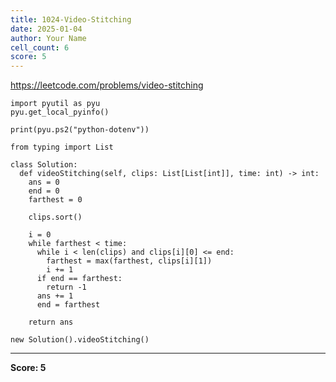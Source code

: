 ```yaml
---
title: 1024-Video-Stitching
date: 2025-01-04
author: Your Name
cell_count: 6
score: 5
---
```


https://leetcode.com/problems/video-stitching


```
import pyutil as pyu
pyu.get_local_pyinfo()
```


```
print(pyu.ps2("python-dotenv"))
```


```
from typing import List
```


```
class Solution:
  def videoStitching(self, clips: List[List[int]], time: int) -> int:
    ans = 0
    end = 0
    farthest = 0

    clips.sort()

    i = 0
    while farthest < time:
      while i < len(clips) and clips[i][0] <= end:
        farthest = max(farthest, clips[i][1])
        i += 1
      if end == farthest:
        return -1
      ans += 1
      end = farthest

    return ans
```


```
new Solution().videoStitching()
```


---
**Score: 5**